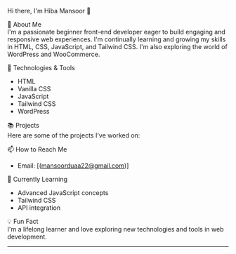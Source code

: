  Hi there, I'm Hiba Mansoor 👋

 🚀 About Me <br>
I'm a passionate beginner front-end developer eager to build engaging and responsive web experiences. I'm continually learning and growing my skills in HTML, CSS, JavaScript, and Tailwind CSS. I'm also exploring the world of WordPress and WooCommerce.

🔧 Technologies & Tools <br>
- HTML
- Vanilla CSS
- JavaScript
- Tailwind CSS
- WordPress

 📚 Projects <br>
Here are some of the projects I've worked on:

 📫 How to Reach Me
- Email: [(mansoorduaa22@gmail.com)]

🌱 Currently Learning <br>
- Advanced JavaScript concepts
- Tailwind CSS
- API integration

💡 Fun Fact <br>
I'm a lifelong learner and love exploring new technologies and tools in web development.

---


